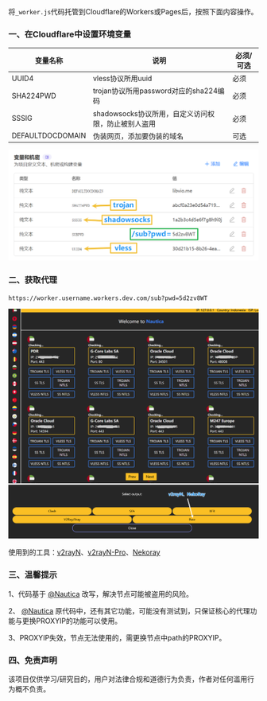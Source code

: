 

将`_worker.js`代码托管到Cloudflare的Workers或Pages后，按照下面内容操作。

### 一、在Cloudflare中设置环境变量

| **变量名称**     | **说明**                                            | 必须/可选 |
| ---------------- | --------------------------------------------------- | --------- |
| UUID4            | vless协议所用uuid                                   | 必须      |
| SHA224PWD        | trojan协议所用password对应的sha224编码              | 必须      |
| SSSIG            | shadowsocks协议所用，自定义访问权限，防止被别人盗用 | 必须      |
| DEFAULTDOCDOMAIN | 伪装网页，添加要伪装的域名                          | 可选      |

<img src="images\变量.png" style="zoom:80%;" />

### 二、获取代理

```
https://worker.username.workers.dev.com/sub?pwd=5d2zv8WT
```

<img src="images\sub网页.png" style="zoom:80%;" />

<img src="images\分享链接raw.png" style="zoom:80%;" />

使用到的工具：[v2rayN](https://github.com/2dust/v2rayN)、[v2rayN-Pro](https://github.com/lowercase78/V2RayN-PRO)、[Nekoray](https://github.com/Mahdi-zarei/nekoray)

### 三、温馨提示

1、代码基于 [@Nautica](https://github.com/FoolVPN-ID/Nautica) 改写，解决节点可能被盗用的风险。

2、 [@Nautica](https://github.com/FoolVPN-ID/Nautica) 原代码中，还有其它功能，可能没有测试到，只保证核心的代理功能与更换PROXYIP的功能可以使用。

3、PROXYIP失效，节点无法使用的，需更换节点中path的PROXYIP。

### 四、免责声明

该项目仅供学习/研究目的，用户对法律合规和道德行为负责，作者对任何滥用行为概不负责。
